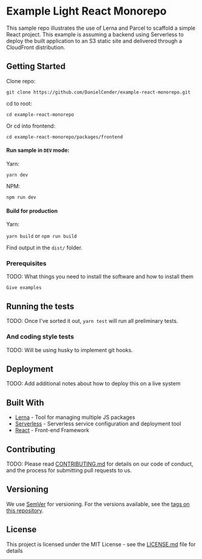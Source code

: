 # Example Light React Monorepo

This sample repo illustrates the use of Lerna and Parcel to scaffold a simple React project. This example is assuming a backend using Serverless to deploy the built application to an S3 static site and delivered through a CloudFront distribution.

## Getting Started

Clone repo:

`git clone https://github.com/DanielCender/example-react-monorepo.git`

cd to root:

`cd example-react-monorepo`

Or cd into frontend:

`cd example-react-monorepo/packages/frontend`

#### Run sample in `DEV` mode:

Yarn:

`yarn dev`

NPM:

`npm run dev`

#### Build for production

Yarn:

`yarn build` or `npm run build`

Find output in the `dist/` folder.

### Prerequisites

TODO: What things you need to install the software and how to install them

```
Give examples
```

## Running the tests

TODO: Once I've sorted it out, `yarn test` will run all preliminary tests.

### And coding style tests

TODO: Will be using husky to implement git hooks.

## Deployment

TODO: Add additional notes about how to deploy this on a live system

## Built With

- [Lerna](https://lerna.js.org/) - Tool for managing multiple JS packages
- [Serverless](https://serverless.com/framework/docs/) - Serverless service configuration and deployment tool
- [React](https://reactjs.org/) - Front-end Framework

## Contributing

TODO: Please read [CONTRIBUTING.md](https://gist.github.com/PurpleBooth/b24679402957c63ec426) for details on our code of conduct, and the process for submitting pull requests to us.

## Versioning

We use [SemVer](http://semver.org/) for versioning. For the versions available, see the [tags on this repository](https://github.com/your/project/tags).

## License

This project is licensed under the MIT License - see the [LICENSE.md](LICENSE.md) file for details
